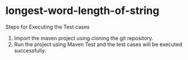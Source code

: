 # longest-word-length-of-string

Steps for Executing the Test cases
  1. Import the maven project using cloning the git repository.
  2. Run the project using Maven Test and the test cases will be executed successfully. 
